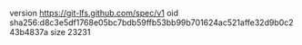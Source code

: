 version https://git-lfs.github.com/spec/v1
oid sha256:d8c3e5df1768e05bc7bdb59ffb53bb99b701624ac521affe32d9b0c243b4837a
size 23231
